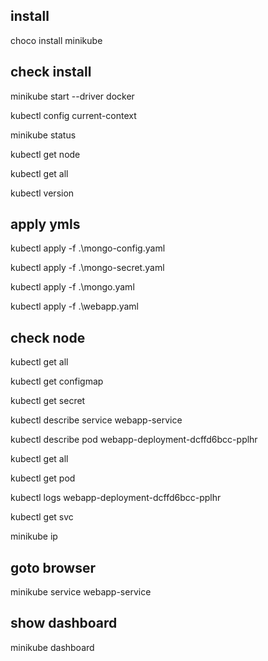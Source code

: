 ## install
choco install minikube

## check install
minikube start --driver docker

kubectl config current-context

minikube status

kubectl get node

kubectl get all

kubectl version

## apply ymls

kubectl apply -f .\mongo-config.yaml

kubectl apply -f .\mongo-secret.yaml

kubectl apply -f .\mongo.yaml

kubectl apply -f .\webapp.yaml


## check node
kubectl get all

kubectl get configmap

kubectl get secret

kubectl describe service webapp-service

kubectl describe pod webapp-deployment-dcffd6bcc-pplhr

kubectl get all

kubectl get pod

kubectl logs webapp-deployment-dcffd6bcc-pplhr

kubectl get svc

minikube ip

## goto browser
minikube service webapp-service


## show dashboard
minikube dashboard
